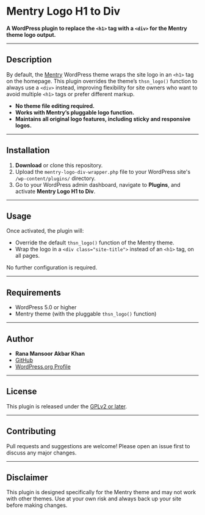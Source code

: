# Mentry Logo H1 to Div

**A WordPress plugin to replace the `<h1>` tag with a `<div>` for the Mentry theme logo output.**

---

## Description

By default, the [Mentry](https://themeforest.net/item/mentry-business-consulting-wordpress-theme/22623013) WordPress theme wraps the site logo in an `<h1>` tag on the homepage. This plugin overrides the theme’s `thsn_logo()` function to always use a `<div>` instead, improving flexibility for site owners who want to avoid multiple `<h1>` tags or prefer different markup.

- **No theme file editing required.**
- **Works with Mentry’s pluggable logo function.**
- **Maintains all original logo features, including sticky and responsive logos.**

---

## Installation

1. **Download** or clone this repository.
2. Upload the `mentry-logo-div-wrapper.php` file to your WordPress site's `/wp-content/plugins/` directory.
3. Go to your WordPress admin dashboard, navigate to **Plugins**, and activate **Mentry Logo H1 to Div**.

---

## Usage

Once activated, the plugin will:
- Override the default `thsn_logo()` function of the Mentry theme.
- Wrap the logo in a `<div class="site-title">` instead of an `<h1>` tag, on all pages.

No further configuration is required.

---

## Requirements

- WordPress 5.0 or higher
- Mentry theme (with the pluggable `thsn_logo()` function)

---

## Author

- **Rana Mansoor Akbar Khan**
- [GitHub](https://github.com/rmak78)
- [WordPress.org Profile](https://profiles.wordpress.org/rmak78/)

---

## License

This plugin is released under the [GPLv2 or later](https://www.gnu.org/licenses/gpl-2.0.html).

---

## Contributing

Pull requests and suggestions are welcome! Please open an issue first to discuss any major changes.

---

## Disclaimer

This plugin is designed specifically for the Mentry theme and may not work with other themes. Use at your own risk and always back up your site before making changes.
